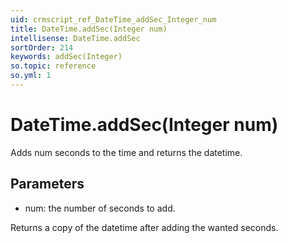 ```yaml
---
uid: crmscript_ref_DateTime_addSec_Integer_num
title: DateTime.addSec(Integer num)
intellisense: DateTime.addSec
sortOrder: 214
keywords: addSec(Integer)
so.topic: reference
so.yml: 1
---
```


# DateTime.addSec(Integer num)

Adds num seconds to the time and returns the datetime.

## Parameters

* num: the number of seconds to add.

Returns a copy of the datetime after adding the wanted seconds.
